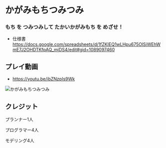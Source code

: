 # かがみもちつみつみ
### もち を つみつみして たかいかがみもち を めざせ！
- 仕様書 https://docs.google.com/spreadsheets/d/1fZKIEQ1wLHpu675OlSiWEhWmE7J2OHDTKfpAQ_mjDS4/edit#gid=1089097460
## プレイ動画

- https://youtu.be/ibZNzpIs9Wk

![かがみもちつみつみ](https://user-images.githubusercontent.com/89094540/224217525-329a6d7f-19d7-4022-8d25-0790193c46b1.jpg)

## クレジット

プランナー1人

プログラマー4人

モデリング4人
